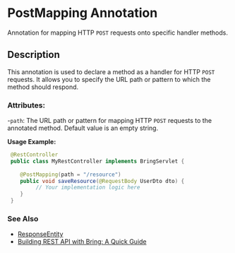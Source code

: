 # PostMapping Annotation

Annotation for mapping HTTP `POST` requests onto specific handler methods.

## Description
This annotation is used to declare a method as a handler for HTTP `POST` requests. It allows you to specify the URL path or pattern to which the method should respond.

### Attributes:
-`path`: The URL path or pattern for mapping HTTP `POST` requests to the annotated method. Default value is an empty string.

**Usage Example:**
```java
 @RestController
 public class MyRestController implements BringServlet {
    
    @PostMapping(path = "/resource")
    public void saveResource(@RequestBody UserDto dto) {
         // Your implementation logic here
    }
 }
```

### See Also
- [ResponseEntity](../ResponseEntity.md)
- [Building REST API with Bring: A Quick Guide](../RestApi.md)